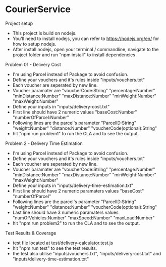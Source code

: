 # CourierService

Project setup
- This project is build on nodejs.
- You'll need to install nodejs, you can refer to https://nodejs.org/en/ for how to setup nodejs.
- After install nodejs, open your terminal / commandline, navigate to the project folder and run "npm install" to install dependencies

Problem 01 - Delivery Cost
- I'm using Parcel instead of Package to avoid confusion.
- Define your vouchers and it's rules inside "inputs/vouchers.txt"
- Each voucher are seperated by new line.
- Voucher paramater are "voucherCode:String" "percentage:Number" "minDistance:Number" "maxDistance:Number" "minWeight:Number" "maxWeight:Number"
- Define your inputs in "inputs/delivery-cost.txt"
- First line should have 2 numeric values "baseCost:Number" "numberOfParcel:Number"
- Following lines are the parcel's parameter "ParcelID:String" "weight:Number" "distance:Number" "voucherCode(optional):String"
- hit "npm run problem1" to run the CLA and to see the output.


Problem 2 - Delivery Time Estimation
- I'm using Parcel instead of Package to avoid confusion.
- Define your vouchers and it's rules inside "inputs/vouchers.txt"
- Each voucher are seperated by new line.
- Voucher paramater are "voucherCode:String" "percentage:Number" "minDistance:Number" "maxDistance:Number" "minWeight:Number" "maxWeight:Number"
- Define your inputs in "inputs/delivery-time-estimation.txt"
- First line should have 2 numeric paramaters values "baseCost" "numberOfParcel"
- Following lines are the parcel's parameter "ParcelID:String" "weight:Number" "distance:Number" "voucherCode(optional):String"
- Last line should have 3 numeric paramaters values "numOfVehicles:Number" "maxSpeed:Number" "maxLoad:Number"
- hit "npm run problem2" to run the CLA and to see the output.


Test Results & Coverage
- test file located at test/delivery-calculator.test.js
- hit "npm run test" to see the test results.
- the test also utilise "inputs/vouchers.txt", "inputs/delivery-cost.txt" and "inputs/delivery-time-estimation.txt"